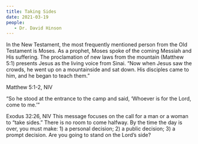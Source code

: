 ```yaml
---
title: Taking Sides
date: 2021-03-19
people: 
   - Dr. David Hinson
---
```


In the New Testament, the most frequently mentioned person from the Old Testament is Moses. As a prophet, Moses spoke of the coming Messiah and His suffering. The proclamation of new laws from the mountain (Matthew 5:1) presents Jesus as the living voice from Sinai.
“Now when Jesus saw the crowds, he went up on a mountainside and sat down. His disciples came to him, and he began to teach them.”

Matthew 5:1-2, NIV

“So he stood at the entrance to the camp and said, ‘Whoever is for the Lord, come to me.’”

Exodus 32:26, NIV
This message focuses on the call for a man or a woman to “take sides.” There is no room to come halfway. By the time the day is over, you must make: 1) a personal decision; 2) a public decision; 3) a prompt decision. Are you going to stand on the Lord’s side?